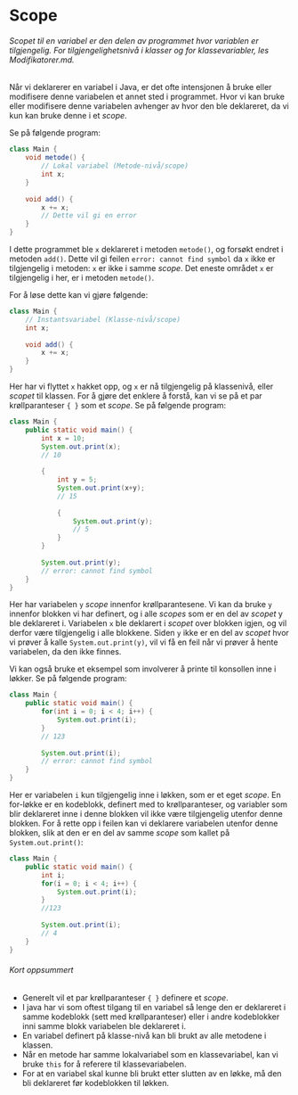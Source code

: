 # Scope

###### _Scopet_ til en variabel er den delen av programmet hvor variablen er tilgjengelig. For tilgjengelighetsnivå i klasser og for klassevariabler, les _Modifikatorer.md_.

Når vi deklarerer en variabel i Java, er det ofte intensjonen å bruke eller modifisere denne variabelen et annet sted i programmet. Hvor vi kan bruke eller modifisere denne variabelen avhenger av hvor den ble deklareret, da vi kun kan bruke denne i et _scope_. 

Se på følgende program:

```java
class Main {
    void metode() {
        // Lokal variabel (Metode-nivå/scope)
        int x;
    }
    
    void add() {
        x += x;
        // Dette vil gi en error
    }
}
```

 

I dette programmet ble `x` deklareret i metoden `metode()`, og forsøkt endret i metoden `add()`. Dette vil gi feilen `error: cannot find symbol` da `x` ikke er tilgjengelig i metoden: `x` er ikke i samme _scope_. Det eneste området `x` er tilgjengelig i her, er i metoden `metode()`.



For å løse dette kan vi gjøre følgende:

```java
class Main {
    // Instantsvariabel (Klasse-nivå/scope)
    int x;
    
    void add() {
        x += x;
    }
}
```



Her har vi flyttet `x` hakket opp, og `x` er nå tilgjengelig på klassenivå, eller _scopet_ til klassen. For å gjøre det enklere å forstå, kan vi se på et par krøllparanteser `{ }` som et _scope_. Se på følgende program:

```java
class Main {
    public static void main() {
        int x = 10;
        System.out.print(x);
        // 10
        
        {
            int y = 5;
            System.out.print(x+y);
            // 15
            
            {
                System.out.print(y);
                // 5
            }
        }
        
        System.out.print(y);
        // error: cannot find symbol
    }
}
```



Her har variabelen `y` _scope_ innenfor krøllparantesene. Vi kan da bruke `y` innenfor blokken vi har definert, og i alle _scopes_ som er en del av _scopet_ y ble deklareret i. Variabelen `x` ble deklarert i _scopet_ over blokken igjen, og vil derfor være tilgjengelig i alle blokkene. Siden `y` ikke er en del av _scopet_ hvor vi prøver å kalle `System.out.print(y)`, vil vi få en feil når vi prøver å hente variabelen, da den ikke finnes.



Vi kan også bruke et eksempel som involverer å printe til konsollen inne i løkker. Se på følgende program:

```java
class Main {
    public static void main() {
        for(int i = 0; i < 4; i++) {
            System.out.print(i);
        }
        // 123
        
        System.out.print(i);
        // error: cannot find symbol
    }
}
```



Her er variabelen `i` kun tilgjengelig inne i løkken, som er et eget _scope_. En for-løkke er en kodeblokk, definert med to krøllparanteser, og variabler som blir deklareret inne i denne blokken vil ikke være tilgjengelig utenfor denne blokken. For å rette opp i feilen kan vi deklarere variabelen utenfor denne blokken, slik at den er en del av samme _scope_ som kallet på `System.out.print()`:

```java
class Main {
    public static void main() {
        int i;
        for(i = 0; i < 4; i++) {
            System.out.print(i);
        }
        //123
        
        System.out.print(i);
        // 4
    }
}
```



###### Kort oppsummert

* Generelt vil et par krøllparanteser `{ }` definere et _scope_.
* I java har vi som oftest tilgang til en variabel så lenge den er deklareret i samme kodeblokk (sett med krøllparanteser) eller i andre kodeblokker inni samme blokk variabelen ble deklareret i.
* En variabel definert på klasse-nivå kan bli brukt av alle metodene i klassen.
* Når en metode har samme lokalvariabel som en klassevariabel, kan vi bruke `this` for å referere til klassevariabelen.
* For at en variabel skal kunne bli brukt etter slutten av en løkke, må den bli deklareret før kodeblokken til løkken.

